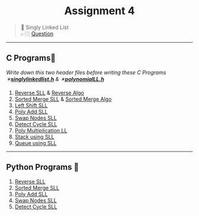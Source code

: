 <h1 align="center"> Assignment 4 </h1>

> 💠 Singly Linked List <br>👉🏼 [Question](/Questions/Assignment-4%40DSALAB.txt)

---

## C Programs🐸

_Write down this two header files before writing these C Programs <br> ✴️[**singlylinkedlist.h**](/Linked%20List/C%20Programs%20%E2%98%A0%EF%B8%8F/Singly/singlylinkedlist.h) & ✴️[**polynomialLL.h**](/Linked%20List/C%20Programs%20%E2%98%A0%EF%B8%8F/Singly/polynomialLL.h)_

1. [Reverse SLL](/Linked%20List/C%20Programs%20%E2%98%A0%EF%B8%8F/Singly/reverse_SLL.c) & [Reverse Algo](/Linked%20List/Algorithms%20%F0%9F%93%9D/ReverseAlgo.txt)
1. [Sorted Merge SLL](/Linked%20List/C%20Programs%20%E2%98%A0%EF%B8%8F/Singly/sortedMerge_SLL.c) & [Sorted Merge Algo](/Linked%20List/Algorithms%20%F0%9F%93%9D/Sorted%20Merge%20Algo.txt)
1. [Left Shift SLL](/Linked%20List/C%20Programs%20%E2%98%A0%EF%B8%8F/Singly/leftShift_SLL.c)
1. [Poly Add SLL](/Linked%20List/C%20Programs%20%E2%98%A0%EF%B8%8F/Singly/polyAdd_SLL.c)
1. [Swap Nodes SLL](/Linked%20List/C%20Programs%20%E2%98%A0%EF%B8%8F/Singly/swapNodes.c)
1. [Detect Cycle SLL](/Linked%20List/C%20Programs%20%E2%98%A0%EF%B8%8F/Singly/detectCycle_SLL.c)
1. [Poly Multiplication LL](/Linked%20List/C%20Programs%20%E2%98%A0%EF%B8%8F/Singly/polyMultiplication_LL.c)
1. [Stack using SLL](/Stack/C%20programs/stack_SLL.c)
1. [Queue using SLL](/Queue/C%20Programs/queue_SLL.c)

---

## Python Programs 🐍

1. [Reverse SLL](/Linked%20List/Python%20Programs%20%F0%9F%90%8D/Singly/reverse_SLL.py) 
1. [Sorted Merge SLL](/Linked%20List/Python%20Programs%20%F0%9F%90%8D/Singly/sortedMerge_SLL.py)
1. [Poly Add SLL](/Linked%20List/Python%20Programs%20%F0%9F%90%8D/Singly/polyAdd_SLL.py)
1. [Swap Nodes SLL](/Linked%20List/Python%20Programs%20%F0%9F%90%8D/Singly/swapNodes_SLL.py)
1. [Detect Cycle SLL](/Linked%20List/Python%20Programs%20%F0%9F%90%8D/Singly/detectCycle_SLL.py)

